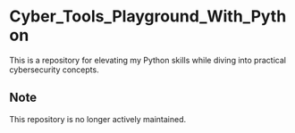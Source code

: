 # Cyber_Tools_Playground_With_Python
This is a repository for elevating my Python skills while diving into practical cybersecurity concepts.

## Note
This repository is no longer actively maintained.
